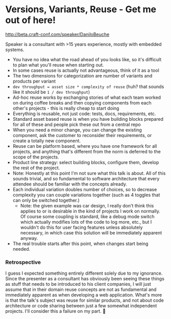 # Versions, Variants, Reuse - Get me out of here!

http://beta.craft-conf.com/speaker/DaniloBeuche

Speaker is a consultant with >15 years experience, mostly with embedded
systems.

- You have no idea what the road ahead of you looks like, so it's difficult to
  plan what you'll reuse when starting out.
- In some cases reuse is actually not advantageous, think of it as a tool
- The two dimensions for categorization are number of variants and products per
  variant
- `dev throughput = asset size * complexity of reuse` (huh? that sounds like it
  should be `1 / dev throughput`)
- Ad-hoc reuse works by exchanging stories of what each team worked on during
  coffee breaks and then copying components from each other's projects - this
  is really cheap to start doing
- Everything is reusable, not just code: tests, docs, requirements, etc.
- Standard asset based reuse is when you have building blocks prepared for
  all of these and people pick these out from a central repo
- When you need a minor change, you can change the existing component, ask
  the customer to reconsider their requirements, or create a totally new
  component.
- Reuse can be platform based, where you have one framework for all projects,
  and anything that's different from the norm is deferred to the scope of the
  projects.
- Product line strategy: select building blocks, configure them, develop the
  rest of the project.
- Note: Honestly at this point I'm not sure what this talk is about. All of
  this sounds trivial, and so fundamental to software architecture that every
  attendee should be familiar with the concepts already.
- Each individual variation doubles number of choices, so to decrease
  complexity you can couple variations together (such as 4 toggles that can
  only be switched together.)
  - Note: the given example was car design, I really don't think this applies
    to or is desirable in the kind of projects I work on normally. Of course
    some coupling is standard, like a debug mode switch which actually
    modifies lots of the code to log more, etc., but I wouldn't do this for
    user facing features unless absolutely necessary, in which case this
    solution will be immediately apparent anyway.
- The real trouble starts after this point, when changes start being needed.

### Retrospective

I guess I expected something entirely different solely due to my ignorance.
Since the presenter as a consultant has obviously been seeing these things
as stuff that needs to be introduced to his client companies, I will just
assume that in their domain reuse concepts are not as fundamental and
immediately apparent as when developing a web application. What's more is
that the talk's subject was reuse for similar products, and not about code
architecture or code sharing between just a few somewhat independent
projects. I'll consider this a failure on my part. :see_no_evil:

